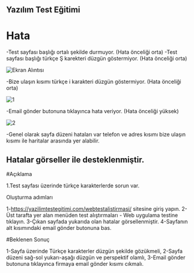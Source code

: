 ## Yazılım Test Eğitimi

# Hata 

-Test sayfası başlığı ortalı şekilde durmuyor. (Hata önceliği orta)
-Test sayfası başlığı türkçe Ş karekteri düzgün göstermiyor.  (Hata önceliği orta)

![Ekran Alıntısı](https://github.com/onuryuney/yazilim_test_blog_sitesi.md/assets/118278996/f9a6551e-cd5b-4f45-85de-8d4ff0cfc38c)

-Bize ulaşın kısımı türkçe i karakteri düzgün göstermiyor.  (Hata önceliği orta)

![1](https://github.com/onuryuney/yazilim_test_blog_sitesi.md/assets/118278996/09cc3fc2-5678-417e-aadc-ad4e9781e771)

-Email gönder butonuna tıklayınca hata veriyor. (Hata önceliği yüksek)

![2](https://github.com/onuryuney/yazilim_test_blog_sitesi.md/assets/118278996/de81f753-02fe-4805-ace3-9c0b0e2f36dc)

-Genel olarak sayfa düzeni hataları var telefon ve adres kısımı bize ulaşın kısımı ile haritalar arasında yer alabilir.

## Hatalar görseller ile desteklenmiştir.

#Açıklama 

1.Test sayfası üzerinde türkçe karakterlerde sorun var.

Oluşturma adımları

1-https://yazilimtestegitimi.com/webtestalistirmasi/ sitesine giriş yapın.
2-Üst tarafta yer alan menüden test alıştırmaları - Web uygulama testine tıklayın.
3-Çıkan sayfada yukarıda olan hatalar görsellenmiştir.
4-Sayfanın alt kısımındaki email gönder butonuna bas.

#Beklenen Sonuç

1-Sayfa üzerinde Türkçe karakterler düzgün şekilde gözükmeli,
2-Sayfa düzeni sağ-sol yukarı-aşağı düzgün ve perspektif olamlı,
3-Email gönder butonuna tıklayınca firmaya email gönder kısımı cıkmalı.


